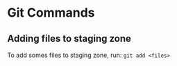 # Git Commands

## Adding files to staging zone
To add somes files to staging zone, run: ``git add <files>``